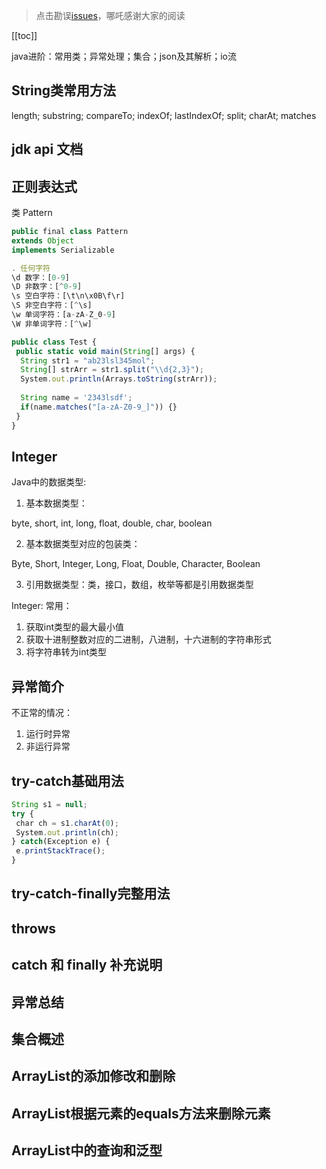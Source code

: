 > 点击勘误[issues](https://github.com/webVueBlog/learn-web/issues)，哪吒感谢大家的阅读

[[toc]]

java进阶：常用类；异常处理；集合；json及其解析；io流

## String类常用方法

length; substring; compareTo; indexOf; lastIndexOf; split; charAt; matches

## jdk api 文档

## 正则表达式

类 Pattern

```js
public final class Pattern
extends Object
implements Serializable
```

```js
. 任何字符
\d 数字：[0-9]
\D 非数字：[^0-9]
\s 空白字符：[\t\n\x0B\f\r]
\S 非空白字符：[^\s]
\w 单词字符：[a-zA-Z_0-9]
\W 非单词字符：[^\w]
```

```js
public class Test {
 public static void main(String[] args) {
  String str1 = "ab23lsl345mol";
  String[] strArr = str1.split("\\d{2,3}");
  System.out.println(Arrays.toString(strArr));
  
  String name = '2343lsdf';
  if(name.matches("[a-zA-Z0-9_]")) {}
 }
}
```

## Integer

Java中的数据类型:

1. 基本数据类型：

byte, short, int, long, float, double, char, boolean

2. 基本数据类型对应的包装类：

Byte, Short, Integer, Long, Float, Double, Character, Boolean

3. 引用数据类型：类，接口，数组，枚举等都是引用数据类型

Integer: 常用：

1. 获取int类型的最大最小值
2. 获取十进制整数对应的二进制，八进制，十六进制的字符串形式
3. 将字符串转为int类型

## 异常简介

不正常的情况：

1. 运行时异常
2. 非运行异常

## try-catch基础用法

```js
String s1 = null;
try {
 char ch = s1.charAt(0);
 System.out.println(ch);
} catch(Exception e) {
 e.printStackTrace();
}
```

## try-catch-finally完整用法

## throws

## catch 和 finally 补充说明

## 异常总结

## 集合概述

## ArrayList的添加修改和删除

## ArrayList根据元素的equals方法来删除元素

## ArrayList中的查询和泛型
















